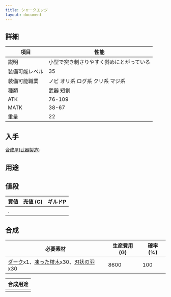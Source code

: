 ```yaml
---
title: シャークエッジ
layout: document
---
```

## 詳細


|項目|性能|
|---|---|
|説明|小型で突き刺さりやすく斜めにとがっている|
|装備可能レベル|35|
|装備可能職業|ノビ オリ系 ログ系 クリ系 マジ系|
|種類|[武器 短剣](武器(短剣))|
|ATK|76-109|
|MATK|38-67|
|重量|22|

## 入手

[合成屋(武器製造)](合成屋(武器製造))

## 用途


## 値段


|買値|売値 (G)|ギルドP|
|---|---|---|
|.|||

## 合成


|必要素材|生産費用 (G)|確率 (%)|
|---|---|---|
|[ダーク](ダーク)x1、[凍った枝木](凍った枝木)x30、[刃状の羽](刃状の羽)x30|8600|100|


|合成用途|
|---|
||